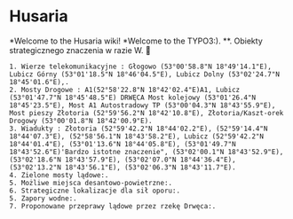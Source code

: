# Husaria
*Welcome to the Husaria wiki! *Welcome to the TYPO3:). **. Obiekty strategicznego znaczenia w razie W. :100:

    1. Wierze telekomunikacyjne : Głogowo (53°00'58.8"N 18°49'14.1"E), Lubicz Górny (53°01'18.5"N 18°46'04.5"E), Lubicz Dolny (53°02'24.7"N 18°45'01.6"E),.
    2. Mosty Drogowe : A1(52°58'22.8"N 18°42'02.4"E)A1, Lubicz (53°01'47.7"N 18°45'48.5"E) DRWĘCA Most kolejowy (53°01'26.4"N 18°45'23.5"E), Most A1 Autostradowy TP (53°00'04.3"N 18°43'55.9"E), Most pieszy Złotoria (52°59'56.2"N 18°42'10.8"E), Złotoria/Kaszt-orek Drogowy (53°00'01.8"N 18°42'00.9"E).
    3. Wiadukty : Złotoria (52°59'42.2"N 18°44'02.2"E), (52°59'14.4"N 18°44'07.3"E), (52°58'56.1"N 18°43'58.2"E), Lubicz (52°59'42.2"N 18°44'01.4"E), (53°01'13.6"N 18°44'05.8"E), (53°01'49.7"N 18°43'52.6"E)'Bardzo istotne znaczenie", (53°02'00.1"N 18°43'52.9"E), (53°02'18.6"N 18°43'57.9"E), (53°02'07.0"N 18°44'36.4"E), (53°02'13.2"N 18°43'56.1"E), (53°02'06.3"N 18°43'11.7"E).
    4. Zielone mosty lądowe:.
    5. Możliwe miejsca desantowo-powietrzne:.
    6. Strategiczne lokalizacje dla sił oporu:.
    5. Zapory wodne:.
    7. Proponowane przeprawy lądowe przez rzekę Drwęca:.
    
